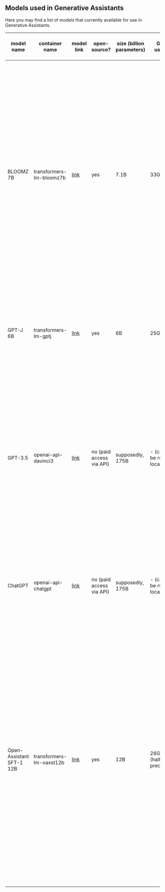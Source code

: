 ## Models used in Generative Assistants

Here you may find a list of models that currently available for use in Generative Assistants.

| model name                | container name           | model link                                                          | open-source?             | size (billion parameters) | GPU usage                 | max tokens (prompt + response) | description                                                                                                                                                                                                                                                                                                                                                                                                                                                                                                                                                                      |
|---------------------------|--------------------------|---------------------------------------------------------------------|--------------------------|---------------------------|---------------------------|--------------------------------|----------------------------------------------------------------------------------------------------------------------------------------------------------------------------------------------------------------------------------------------------------------------------------------------------------------------------------------------------------------------------------------------------------------------------------------------------------------------------------------------------------------------------------------------------------------------------------|
| BLOOMZ 7B                 | transformers-lm-bloomz7b | [link](https://huggingface.co/bigscience/bloomz-7b1)                | yes                      | 7.1B                      | 33GB                      | 2,048 tokens                   | An open-source multilingual task-oriented large language model. BLOOMZ 7B1 comes from BLOOMZ model family (featuring 560M, 1.1B, 1.7B, 3B, 7.1B, and 176B parameter versions). Each of the models is a [BLOOM](https://huggingface.co/bigscience/bloom) model of corresponding size, fine-tuned on cross-lingual task-instruction dataset (46 languages, 16 NLP tasks).  For more details about BLOOM, refer to [this paper](https://arxiv.org/pdf/2211.05100.pdf). For more details about BLOOMZ and its dataset, refer to [this paper](https://arxiv.org/pdf/2211.01786.pdf).  |
| GPT-J 6B                  | transformers-lm-gptj     | [link](https://huggingface.co/EleutherAI/gpt-j-6b)                  | yes                      | 6B                        | 25GB                      | 2,048 tokens                   | An open-source large language model. English-only, not fine-tuned for instruction following, not capable of code generation. For more details, refer to this [GitHub repo](https://github.com/kingoflolz/mesh-transformer-jax)                                                                                                                                                                                                                                                                                                                                                   |
| GPT-3.5                   | openai-api-davinci3      | [link](https://platform.openai.com/docs/models/gpt-3-5)             | no (paid access via API) | supposedly, 175B          | - (cannot be run locally) | 4,097 tokens                   | Based on text-davinci-003 -- the largest and most capable of GPT-3/GPT-3.5 models family (featuring davinci, curie, babbage, ada models) not optimized for chat. Unlike earlier GPT-3 models, also able to understand and generate code. Unlike GPT-3.5 turbo, not optimised for chat. For more details, refer to [OpenAI website](https://platform.openai.com/docs/models/gpt-3-5).                                                                                                                                                                                             |
| ChatGPT                   | openai-api-chatgpt       | [link](https://platform.openai.com/docs/models/gpt-3-5)             | no (paid access via API) | supposedly, 175B          | - (cannot be run locally) | 4,096 tokens                   | Based on gpt-3.5-turbo -- the most capable of the entire GPT-3/GPT-3.5 models family. Optimized for chat. Able to understand and generate code. For more details, refer to [OpenAI website](https://platform.openai.com/docs/models/gpt-3-5).                                                                                                                                                                                                                                                                                                                                    |
| Open-Assistant SFT-1 12B  | transformers-lm-oasst12b | [link](https://huggingface.co/OpenAssistant/oasst-sft-1-pythia-12b) | yes                      | 12B                       | 26GB (half-precision)     | 5,120 tokens                   | An open-source large language model [Open-Assistant SFT-1 12B Model](https://huggingface.co/OpenAssistant/oasst-sft-1-pythia-12b). This is the first iteration English supervised-fine-tuning (SFT) model of the Open-Assistant project. It is based on a Pythia 12B that was fine-tuned on ~22k human demonstrations of assistant conversations collected through the https://open-assistant.io/ human feedback web app before March 7, 2023. The model is known to fail horribly at answering math and coding questions. This model is usable only for English conversations.  |
